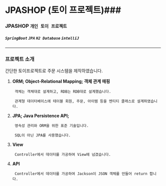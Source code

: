 # JPASHOP (토이 프로젝트)###

### JPASHOP **`개인 토이 프로젝트`**

##### `SpringBoot` `JPA` `H2 Database` `intelliJ`
---

### **프로젝트 소개**


간단한 토이프로젝트로 주문 시스템을 제작하였습니다.

1. **ORM; Object-Relational Mapping; 객체 관계 매핑**

        객체는 객체대로 설계하고, RDB는 RDB대로 설계했습니다.

        관계형 데이터베이스에 테이블 회원, 주문, 아이템 등을 엔티티 클래스로 설계하였습니다.

2. **JPA; Java Persistence API;**

        영속성 관리와 ORM을 위한 표준 기술입니다.

        SQL이 아닌 JPA를 사용했습니다.

3. **View**

        Controller에서 데이터를 가공하여 View에 넘겼습니다.

4. **API**

        Controller에서 데이터를 가공하여 Jackson이 JSON 객체를 만들어 return 합니다.
